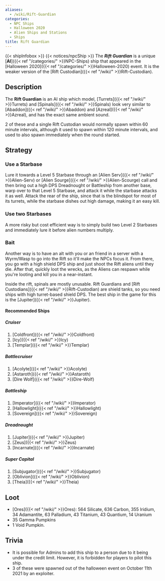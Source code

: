 ```yaml
---
aliases:
  - /wiki/Rift-Guardian
categories:
  - NPC Ships
  - Halloween 2020
  - Alien Ships and Stations
  - Ships
title: Rift Guardian
---
```


{{< shipInfobox >}} {{< notices/npcShip >}} The **_Rift Guardian_** is a unique [**AI**]({{< ref "/categories/" >}}NPC-Ships) ship that appeared in the [Halloween 2020]({{< ref "/categories/" >}}Halloween-2020) event. It is the weaker version of the [Rift Custodian]({{< ref "/wiki/" >}}Rift-Custodian).

## Description

The **Rift Guardian** is an AI ship which model, [Turrets]({{< ref "/wiki/" >}}Turrets) and [Spinals]({{< ref "/wiki/" >}}Spinals) look very similar to [Abaddon]({{< ref "/wiki/" >}}Abaddon) and [Azreal]({{< ref "/wiki/" >}}Azreal), and has the exact same ambient sound.

2 of these and a single Rift Custodian would normally spawn within 60 minute intervals, although it used to spawn within 120 minute intervals, and used to also spawn immediately when the round started.

## Strategy

### Use a Starbase

Lure it towards a Level 5 Starbase through an [Alien Serv]({{< ref "/wiki/" >}}Alien-Serv) or [Alien Sourge]({{< ref "/wiki/" >}}Alien-Scourge) call and then bring out a high DPS Dreadnought or Battleship from another base, warp over to that Level 5 Starbase, and attack it while the starbase attacks it as well. Attack the rear of the ship, since that is the blindspot for most of its turrets, while the starbase dishes out high damage, making it an easy kill.

### Use two Starbases

A more risky but cost efficient way is to simply build two Level 2 Starbases and immediately lure it before alien numbers multiply.

### Bait

Another way is to have an alt with you or an friend in a server with a Wyrm/Wasp to go into the Rift so it'll make the NPCs focus it. From there, you go with a high shield DPS ship and just shoot the Rift aliens until they die. After that, quickly loot the wrecks, as the Aliens can respawn while you're looting and kill you in a near-instant.

Inside the rift, spinals are mostly unusable. Rift Guardians and [Rift Custodians]({{< ref "/wiki/" >}}Rift-Custodian) are shield tanks, so you need ships with high turret-based shield DPS. The best ship in the game for this is the [Jupiter]({{< ref "/wiki/" >}}Jupiter).

#### Recommended Ships

##### Cruiser

1.  [Coldfront]({{< ref "/wiki/" >}}Coldfront)
2.  [Icy]({{< ref "/wiki/" >}}Icy)
3.  [Templar]({{< ref "/wiki/" >}}Templar)

##### Battlecruiser

1.  [Acolyte]({{< ref "/wiki/" >}}Acolyte)
2.  [Astaroth]({{< ref "/wiki/" >}}Astaroth)
3.  [Dire Wolf]({{< ref "/wiki/" >}}Dire-Wolf)

##### Battleship

1.  [Imperator]({{< ref "/wiki/" >}}Imperator)
2.  [Hallowlight]({{< ref "/wiki/" >}}Hallowlight)
3.  [Sovereign]({{< ref "/wiki/" >}}Sovereign)

##### Dreadnought

1.  [Jupiter]({{< ref "/wiki/" >}}Jupiter)
2.  [Zeus]({{< ref "/wiki/" >}}Zeus)
3.  [Incarnate]({{< ref "/wiki/" >}}Incarnate)

##### Super Capital

1.  [Subjugator]({{< ref "/wiki/" >}}Subjugator)
2.  [Oblivion]({{< ref "/wiki/" >}}Oblivion)
3.  [Theia]({{< ref "/wiki/" >}}Theia)

## Loot

- [Ores]({{< ref "/wiki/" >}}Ores): 564 Silicate, 636 Carbon, 355 Iridium, 34 Adamantite, 63 Palladium, 43 Titanium, 43 Quantium, 14 Uranium
- 35 Gamma Pumpkins
- 1 Void Pumpkin.

## Trivia

- It is possible for Admins to add this ship to a person due to it being under the credit limit. However, it is forbidden for players to pilot this ship.
- 3 of these were spawned out of the halloween event on October 11th 2021 by an exploiter.
